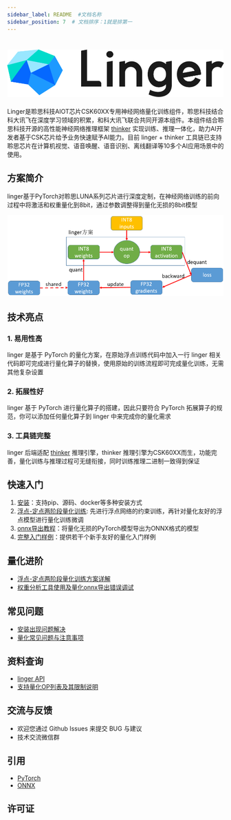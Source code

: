 ```yaml
---
sidebar_label: README  #文档名称
sidebar_position: 7  # 文档排序：1就是排第一
---
```

#
![linger_logo](../Linger/Introduction/files/linger_logo.png)
--------------------------------------------------------------------------------


Linger是聆思科技AIOT芯片CSK60XX专用神经网络量化训练组件，聆思科技结合科大讯飞在深度学习领域的积累，和科大讯飞联合共同开源本组件。本组件结合聆思科技开源的高性能神经网络推理框架
[thinker](https://github.com/LISTENAI/thinker) 实现训练、推理一体化，助力AI开发者基于CSK芯片给予业务快速赋予AI能力。目前 linger + thinker 工具链已支持聆思芯片在计算机视觉、语音唤醒、语音识别、离线翻译等10多个AI应用场景中的使用。

## 方案简介
linger基于PyTorch对聆思LUNA系列芯片进行深度定制，在神经网络训练的前向过程中将激活和权重量化到8bit，通过参数调整得到量化无损的8bit模型

![doc/image/solution.png](../Linger/Introduction/files/solution.png)

## 技术亮点
### 1. 易用性高
linger 是基于 PyTorch 的量化方案，在原始浮点训练代码中加入一行 linger 相关代码即可完成进行量化算子的替换，使用原始的训练流程即可完成量化训练，无需其他复杂设置

### 2. 拓展性好
linger 基于 PyTorch 进行量化算子的搭建，因此只要符合 PyTorch 拓展算子的规范，你可以添加任何量化算子到 linger 中来完成你的量化需求

### 3. 工具链完整
linger 后端适配 [thinker](https://github.com/LISTENAI/thinker) 推理引擎，thinker 推理引擎为CSK60XX而生，功能完善，量化训练与推理过程可无缝衔接，同时训练推理二进制一致得到保证


## 快速入门
1. [安装](../Linger/Introduction/how_to_use.md)：支持pip、源码、docker等多种安装方式
2. [浮点-定点两阶段量化训练](../Linger/Training_Framework/train_clamp.md): 先进行浮点网络的约束训练，再针对量化友好的浮点模型进行量化训练微调
3. [onnx导出教程](../Linger/Tools/tool.md)：将量化无损的PyTorch模型导出为ONNX格式的模型
4. [完整入门样例](../Linger/Example/example.md)：提供若干个新手友好的量化入门样例

## 量化进阶
  - [浮点-定点两阶段量化训练方案详解](../Linger/Training_Framework/train_quant.md)
  - [权重分析工具使用及量化onnx导出错误调试](../Linger/FAQ/faq.md)

## 常见问题
- [安装出现问题解决](../Linger/FAQ/faq.md)
- [量化常见问题与注意事项](../Linger/FAQ/faq.md)

## 资料查询
- [linger API](../Linger/Training_Framework/operator.md)
- [支持量化OP列表及其限制说明](../Linger/Training_Framework/operator.md)

## 交流与反馈
- 欢迎您通过 Github Issues 来提交 BUG 与建议
- 技术交流微信群

## 引用
- [PyTorch](https://github.com/pytorch/pytorch)
- [ONNX](https://github.com/onnx/onnx)

## 许可证
